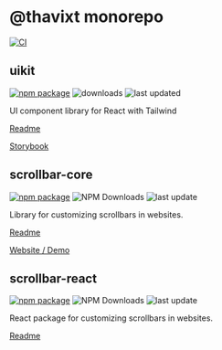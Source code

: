 # @thavixt monorepo

[![CI](https://github.com/thavixt/thavixt/actions/workflows/thavixt.yml/badge.svg)](https://github.com/thavixt/thavixt/actions/workflows/thavixt.yml)

## uikit

[![npm package](https://img.shields.io/npm/v/@thavixt/uikit)](https://www.npmjs.com/package/@thavixt/uikit)
![downloads](https://img.shields.io/npm/dm/@thavixt/uikit)
![last updated](https://img.shields.io/npm/last-update/@thavixt/uikit)

UI component library for React with Tailwind

[Readme](packages/uikit/README.md)

[Storybook](https://thavixt-uikit-storybook.komlosidev.net/)

## scrollbar-core

[![npm package](https://img.shields.io/npm/v/@thavixt/scrollbar-core)](https://www.npmjs.com/package/@thavixt/scrollbar-core)
![NPM Downloads](https://img.shields.io/npm/dm/@thavixt/scrollbar-core)
![last update](https://img.shields.io/npm/last-update/@thavixt/scrollbar-core)

Library for customizing scrollbars in websites.

[Readme](packages/scrollbar-core/README.md)

[Website / Demo](https://thavixt-scrollbar.vercel.app/)

## scrollbar-react

[![npm package](https://img.shields.io/npm/v/@thavixt/scrollbar-react)](https://www.npmjs.com/package/@thavixt/scrollbar-react)
![NPM Downloads](https://img.shields.io/npm/dm/@thavixt/scrollbar-react)
![last update](https://img.shields.io/npm/last-update/@thavixt/scrollbar-react)

React package for customizing scrollbars in websites.

[Readme](packages/scrollbar-react/README.md)
